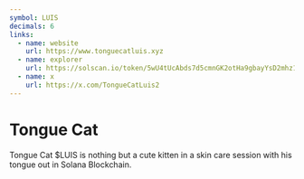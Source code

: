 ```yaml
---
symbol: LUIS
decimals: 6
links:
  - name: website
    url: https://www.tonguecatluis.xyz
  - name: explorer
    url: https://solscan.io/token/5wU4tUcAbds7d5cmnGK2otHa9gbayYsD2mhz1reR6c91
  - name: x
    url: https://x.com/TongueCatLuis2
---
```


# Tongue Cat

Tongue Cat $LUIS is nothing but a cute kitten in a skin care session with his tongue out in Solana Blockchain.
